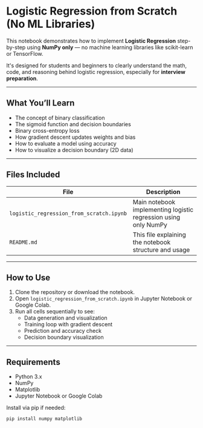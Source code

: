 # Logistic Regression from Scratch (No ML Libraries)

This notebook demonstrates how to implement **Logistic Regression** step-by-step using **NumPy only** — no machine learning libraries like scikit-learn or TensorFlow.

It's designed for students and beginners to clearly understand the math, code, and reasoning behind logistic regression, especially for **interview preparation**.

---

## What You’ll Learn

- The concept of binary classification
- The sigmoid function and decision boundaries
- Binary cross-entropy loss
- How gradient descent updates weights and bias
- How to evaluate a model using accuracy
- How to visualize a decision boundary (2D data)

---

## Files Included

| File | Description |
|------|-------------|
| `logistic_regression_from_scratch.ipynb` | Main notebook implementing logistic regression using only NumPy |
| `README.md` | This file explaining the notebook structure and usage |

---

## How to Use

1. Clone the repository or download the notebook.
2. Open `logistic_regression_from_scratch.ipynb` in Jupyter Notebook or Google Colab.
3. Run all cells sequentially to see:
   - Data generation and visualization
   - Training loop with gradient descent
   - Prediction and accuracy check
   - Decision boundary visualization

---

## Requirements

- Python 3.x
- NumPy
- Matplotlib
- Jupyter Notebook or Google Colab

Install via pip if needed:

```bash
pip install numpy matplotlib
